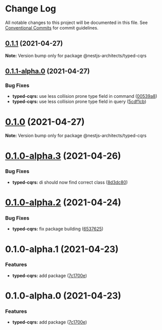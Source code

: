 # Change Log

All notable changes to this project will be documented in this file.
See [Conventional Commits](https://conventionalcommits.org) for commit guidelines.

## [0.1.1](https://github.com/valueadd-poland/nestjs-packages/compare/@nestjs-architects/typed-cqrs@0.1.1-alpha.0...@nestjs-architects/typed-cqrs@0.1.1) (2021-04-27)

**Note:** Version bump only for package @nestjs-architects/typed-cqrs





## [0.1.1-alpha.0](https://github.com/valueadd-poland/nestjs-packages/compare/@nestjs-architects/typed-cqrs@0.1.0...@nestjs-architects/typed-cqrs@0.1.1-alpha.0) (2021-04-27)


### Bug Fixes

* **typed-cqrs:** use less collision prone type field in command ([00539a8](https://github.com/valueadd-poland/nestjs-packages/commit/00539a8dfb4cf0eb1067a8084163e5959b6f20a0))
* **typed-cqrs:** use less collision prone type field in query ([5cdf1cb](https://github.com/valueadd-poland/nestjs-packages/commit/5cdf1cb80422e4899ebd0ba34f4536298a7d3c4a))





# [0.1.0](https://github.com/valueadd-poland/nestjs-packages/compare/@nestjs-architects/typed-cqrs@0.1.0-alpha.3...@nestjs-architects/typed-cqrs@0.1.0) (2021-04-27)

**Note:** Version bump only for package @nestjs-architects/typed-cqrs





# [0.1.0-alpha.3](https://github.com/valueadd-poland/nestjs-packages/compare/@nestjs-architects/typed-cqrs@0.1.0-alpha.2...@nestjs-architects/typed-cqrs@0.1.0-alpha.3) (2021-04-26)


### Bug Fixes

* **typed-cqrs:** di should now find correct class ([8d3dc80](https://github.com/valueadd-poland/nestjs-packages/commit/8d3dc80478f655fcd87f8d6cac03d6b95c6d908c))





# [0.1.0-alpha.2](https://github.com/valueadd-poland/nestjs-packages/compare/@nestjs-architects/typed-cqrs@0.1.0-alpha.1...@nestjs-architects/typed-cqrs@0.1.0-alpha.2) (2021-04-24)


### Bug Fixes

* **typed-cqrs:** fix package building ([6537625](https://github.com/valueadd-poland/nestjs-packages/commit/65376254571804089c3abd0945076bcc36b88962))





# 0.1.0-alpha.1 (2021-04-23)


### Features

* **typed-cqrs:** add package ([7c1700e](https://github.com/valueadd-poland/nestjs-packages/commit/7c1700e16dc60cf537aead46bddfaa6608deebc3))





# 0.1.0-alpha.0 (2021-04-23)


### Features

* **typed-cqrs:** add package ([7c1700e](https://github.com/valueadd-poland/nestjs-packages/commit/7c1700e16dc60cf537aead46bddfaa6608deebc3))

